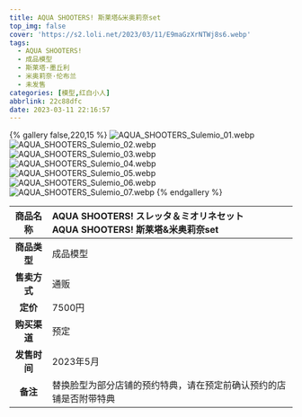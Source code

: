 ```yaml
---
title: AQUA SHOOTERS! 斯莱塔&米奥莉奈set
top_img: false
cover: 'https://s2.loli.net/2023/03/11/E9maGzXrNTWj8s6.webp'
tags:
  - AQUA SHOOTERS!
  - 成品模型
  - 斯莱塔·墨丘利
  - 米奥莉奈·伦布兰
  - 未发售
categories: [模型,红白小人]
abbrlink: 22c88dfc
date: 2023-03-11 22:16:57
---
```


{% gallery false,220,15 %}
![AQUA_SHOOTERS_Sulemio_01.webp](https://s2.loli.net/2023/03/11/E9maGzXrNTWj8s6.webp)
![AQUA_SHOOTERS_Sulemio_02.webp](https://s2.loli.net/2023/03/11/LZ7Qv5tPcmgwpOl.webp)
![AQUA_SHOOTERS_Sulemio_03.webp](https://s2.loli.net/2023/03/11/BerKJy23FN5UfHZ.webp)
![AQUA_SHOOTERS_Sulemio_04.webp](https://s2.loli.net/2023/03/11/gzDNPlpLm8Qtqod.webp)
![AQUA_SHOOTERS_Sulemio_05.webp](https://s2.loli.net/2023/03/11/u3gNaOcmxTf1nMy.webp)
![AQUA_SHOOTERS_Sulemio_06.webp](https://s2.loli.net/2023/03/11/wn2LrYOl9QX6qsa.webp)
![AQUA_SHOOTERS_Sulemio_07.webp](https://s2.loli.net/2023/03/11/Gx2iMrk3cF59zBq.webp)
{% endgallery %}

| **商品名称** | AQUA SHOOTERS! スレッタ＆ミオリネセット<br>AQUA SHOOTERS! 斯莱塔&米奥莉奈set |
|:---:|:---|
| **商品类型** | 成品模型 |
| **售卖方式** | 通贩 |
| **定价** | 7500円 |
| **购买渠道** | 预定 |
| **发售时间** | 2023年5月 |
| **备注** | 替换脸型为部分店铺的预约特典，请在预定前确认预约的店铺是否附带特典 |